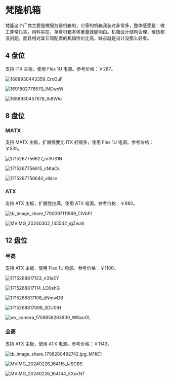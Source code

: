 # 梵隆机箱

梵隆这个厂商主要是做服务器机箱的，它家的机箱我装过非常多，整体感受是：做工非常扎实，用料实在，单看机箱本体重量就能明白。机箱设计结构合理，散热都没问题。而且相对其它同配置的机箱性价比高，缺点就是设计没那么好看。

## 4 盘位

支持 ITX 主板，使用 Flex 1U 电源。参考价格：￥287。

![1688930443359_ErxOuF](https://img.slarker.me/blog/1688930443359_ErxOuF.jpg)

![1691802778570_INCwoW](https://img.slarker.me/blog/1691802778570_INCwoW.jpg)

![1688930457678_th8Wto](https://img.slarker.me/blog/1688930457678_th8Wto.jpg)

## 8 盘位

### MATX

支持 MATX 主板，扩展性要比 ITX 好很多，使用 Flex 1U 电源。参考价格：￥535。

![1715267756627_m3US1N](https://img.slarker.me/blog/1715267756627_m3US1N.jpg)

![1715267756615_cNtaCk](https://img.slarker.me/blog/1715267756615_cNtaCk.jpg)

![1715267756640_xlkIcv](https://img.slarker.me/blog/1715267756640_xlkIcv.jpg)

### ATX

支持 ATX 主板，扩展性拉满，使用 ATX 电源。参考价格：￥880。

![tb_image_share_1700097111669_ClVbFf](https://img.slarker.me/blog/tb_image_share_1700097111669_ClVbFf.jpg)

![MVIMG_20240302_145542_igZwah](https://img.slarker.me/blog/MVIMG_20240302_145542_igZwah.jpg)

## 12 盘位

### 半高
支持 ATX 主板，使用 Flex 1U 电源。参考价格：￥1100。

![1715268817123_n31aEY](https://img.slarker.me/blog/1715268817123_n31aEY.png)

![1715268817114_LO0shG](https://img.slarker.me/blog/1715268817114_LO0shG.jpg)

![1715268817106_dNmwDB](https://img.slarker.me/blog/1715268817106_dNmwDB.png)

![1715268817098_3DU0tH](https://img.slarker.me/blog/1715268817098_3DU0tH.png)

![wx_camera_1708856263900_WNaoOL](https://img.slarker.me/blog/wx_camera_1708856263900_WNaoOL.jpg)

### 全高

支持 ATX 主板，使用 ATX 电源。参考价格：￥1143。

![tb_image_share_1708280492742.jpg_M1fiE1](https://img.slarker.me/blog/tb_image_share_1708280492742.jpg_M1fiE1.png)

![MVIMG_20240226_164115_IJSGBS](https://img.slarker.me/blog/MVIMG_20240226_164115_IJSGBS.jpg)

![MVIMG_20240226_164144_EXoxN7](https://img.slarker.me/blog/MVIMG_20240226_164144_EXoxN7.jpg)
